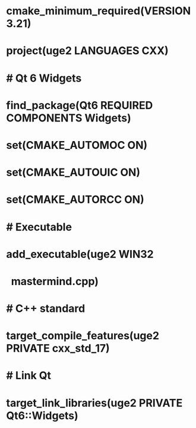 # cmake\_minimum\_required(VERSION 3.21)

# project(uge2 LANGUAGES CXX)

# 

# \# Qt 6 Widgets

# find\_package(Qt6 REQUIRED COMPONENTS Widgets)

# 

# set(CMAKE\_AUTOMOC ON)

# set(CMAKE\_AUTOUIC ON)

# set(CMAKE\_AUTORCC ON)

# 

# \# Executable

# add\_executable(uge2 WIN32

# &nbsp;   mastermind.cpp)

# 

# \# C++ standard

# target\_compile\_features(uge2 PRIVATE cxx\_std\_17)

# 

# \# Link Qt

# target\_link\_libraries(uge2 PRIVATE Qt6::Widgets)

